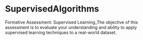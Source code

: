 # SupervisedAlgorithms
Formative Assessment: Supervised Learning_The objective of this assessment is to evaluate your understanding and ability to apply supervised learning techniques to a real-world dataset.
